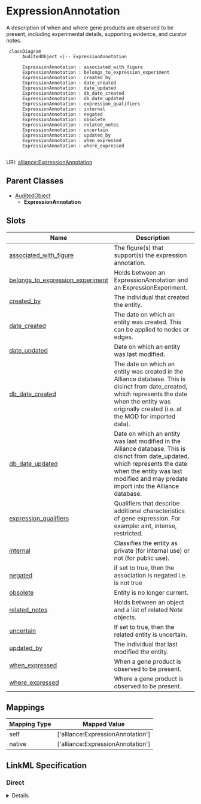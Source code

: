 # ExpressionAnnotation

A description of when and where gene products are observed to be present, including experimental details, supporting evidence, and curator notes.


```mermaid
 classDiagram
      AuditedObject <|-- ExpressionAnnotation
      
      ExpressionAnnotation : associated_with_figure
      ExpressionAnnotation : belongs_to_expression_experiment
      ExpressionAnnotation : created_by
      ExpressionAnnotation : date_created
      ExpressionAnnotation : date_updated
      ExpressionAnnotation : db_date_created
      ExpressionAnnotation : db_date_updated
      ExpressionAnnotation : expression_qualifiers
      ExpressionAnnotation : internal
      ExpressionAnnotation : negated
      ExpressionAnnotation : obsolete
      ExpressionAnnotation : related_notes
      ExpressionAnnotation : uncertain
      ExpressionAnnotation : updated_by
      ExpressionAnnotation : when_expressed
      ExpressionAnnotation : where_expressed
      

```



URI: [alliance:ExpressionAnnotation](http://alliancegenome.org/ExpressionAnnotation)


## Parent Classes

* [AuditedObject](AuditedObject.md)
    * **ExpressionAnnotation**




<!-- no inheritance hierarchy -->


## Slots

| Name | Description  |
| ---  | ---  |
| [associated_with_figure](associated_with_figure.md) | The figure(s) that support(s) the expression annotation. |
| [belongs_to_expression_experiment](belongs_to_expression_experiment.md) | Holds between an ExpressionAnnotation and an ExpressionExperiment. |
| [created_by](created_by.md) | The individual that created the entity. |
| [date_created](date_created.md) | The date on which an entity was created. This can be applied to nodes or edges. |
| [date_updated](date_updated.md) | Date on which an entity was last modified. |
| [db_date_created](db_date_created.md) | The date on which an entity was created in the Alliance database.  This is disinct from date_created, which represents the date when the entity was originally created (i.e. at the MOD for imported data). |
| [db_date_updated](db_date_updated.md) | Date on which an entity was last modified in the Alliance database.  This is disinct from date_updated, which represents the date when the entity was last modified and may predate import into the Alliance database. |
| [expression_qualifiers](expression_qualifiers.md) | Qualifiers that describe additional characteristics of gene expression. For example: aint, intense, restricted. |
| [internal](internal.md) | Classifies the entity as private (for internal use) or not (for public use). |
| [negated](negated.md) | if set to true, then the association is negated i.e. is not true |
| [obsolete](obsolete.md) | Entity is no longer current. |
| [related_notes](related_notes.md) | Holds between an object and a list of related Note objects. |
| [uncertain](uncertain.md) | If set to true, then the related entity is uncertain. |
| [updated_by](updated_by.md) | The individual that last modified the entity. |
| [when_expressed](when_expressed.md) | When a gene product is observed to be present. |
| [where_expressed](where_expressed.md) | Where a gene product is observed to be present. |


## Mappings

| Mapping Type | Mapped Value |
| ---  | ---  |
| self | ['alliance:ExpressionAnnotation'] |
| native | ['alliance:ExpressionAnnotation'] |




## LinkML Specification

<!-- TODO: investigate https://stackoverflow.com/questions/37606292/how-to-create-tabbed-code-blocks-in-mkdocs-or-sphinx -->

### Direct

<details>
```yaml
name: ExpressionAnnotation
description: A description of when and where gene products are observed to be present,
  including experimental details, supporting evidence, and curator notes.
notes:
- Curators can provide several levels of evidence for an annotation, in an attempt
  to offer support the annotation schema at various MODs. A curator can provide a
  Figure within that reference (ZFIN). Also, a curator can provide an ImagePane within
  some Figure (MGI). It's unclear which of these approaches will be chosen for future
  Alliance expression curation.
from_schema: https://github.com/alliance-genome/agr_persistent_schema/src/schema/expression.yaml
is_a: AuditedObject
slots:
- belongs_to_expression_experiment
- when_expressed
- where_expressed
- expression_qualifiers
- negated
- uncertain
- associated_with_figure
- related_notes
slot_usage:
  associated_with_figure:
    name: associated_with_figure
    description: The figure(s) that support(s) the expression annotation.
    notes:
    - This can seem redundant with ExpressionAnnotationImagePane. But, sometimes we
      know the figure but don't have the image. Optional, as existing annotations
      from some MODs have no related images or figures.
    multivalued: true
    domain_of:
    - Image
    - ExpressionAnnotation
    required: false

```
</details>

### Induced

<details>
```yaml
name: ExpressionAnnotation
description: A description of when and where gene products are observed to be present,
  including experimental details, supporting evidence, and curator notes.
notes:
- Curators can provide several levels of evidence for an annotation, in an attempt
  to offer support the annotation schema at various MODs. A curator can provide a
  Figure within that reference (ZFIN). Also, a curator can provide an ImagePane within
  some Figure (MGI). It's unclear which of these approaches will be chosen for future
  Alliance expression curation.
from_schema: https://github.com/alliance-genome/agr_persistent_schema/src/schema/expression.yaml
is_a: AuditedObject
slot_usage:
  associated_with_figure:
    name: associated_with_figure
    description: The figure(s) that support(s) the expression annotation.
    notes:
    - This can seem redundant with ExpressionAnnotationImagePane. But, sometimes we
      know the figure but don't have the image. Optional, as existing annotations
      from some MODs have no related images or figures.
    multivalued: true
    domain_of:
    - Image
    - ExpressionAnnotation
    required: false
attributes:
  belongs_to_expression_experiment:
    name: belongs_to_expression_experiment
    description: Holds between an ExpressionAnnotation and an ExpressionExperiment.
    from_schema: https://github.com/alliance-genome/agr_persistent_schema/src/schema/expression.yaml
    domain: ExpressionAnnotation
    multivalued: false
    alias: belongs_to_expression_experiment
    owner: ExpressionAnnotation
    domain_of:
    - ExpressionAnnotation
    range: ExpressionExperiment
    required: true
  when_expressed:
    name: when_expressed
    description: When a gene product is observed to be present.
    from_schema: https://github.com/alliance-genome/agr_persistent_schema/src/schema/expression.yaml
    domain: ExpressionAnnotation
    multivalued: false
    alias: when_expressed
    owner: ExpressionAnnotation
    domain_of:
    - ExpressionAnnotation
    range: TemporalContext
  where_expressed:
    name: where_expressed
    description: Where a gene product is observed to be present.
    notes:
    - Placeholder internal notes.
    from_schema: https://github.com/alliance-genome/agr_persistent_schema/src/schema/expression.yaml
    domain: ExpressionAnnotation
    multivalued: false
    alias: where_expressed
    owner: ExpressionAnnotation
    domain_of:
    - ExpressionAnnotation
    range: AnatomicalSite
  expression_qualifiers:
    name: expression_qualifiers
    description: 'Qualifiers that describe additional characteristics of gene expression.
      For example: aint, intense, restricted.'
    from_schema: https://github.com/alliance-genome/agr_persistent_schema/src/schema/expression.yaml
    domain: ExpressionAnnotation
    alias: expression_qualifiers
    owner: ExpressionAnnotation
    domain_of:
    - ExpressionAnnotation
    range: expression_qualifier_set
  negated:
    name: negated
    description: if set to true, then the association is negated i.e. is not true
    from_schema: https://github.com/alliance-genome/agr_curation_schema/core.yaml
    alias: negated
    owner: ExpressionAnnotation
    domain_of:
    - DiseaseAnnotation
    - DiseaseAnnotationDTO
    - ExpressionAnnotation
    range: boolean
  uncertain:
    name: uncertain
    description: If set to true, then the related entity is uncertain.
    from_schema: https://github.com/alliance-genome/agr_curation_schema/core.yaml
    alias: uncertain
    owner: ExpressionAnnotation
    domain_of:
    - ExpressionAnnotation
    range: boolean
  associated_with_figure:
    name: associated_with_figure
    description: The figure(s) that support(s) the expression annotation.
    notes:
    - This can seem redundant with ExpressionAnnotationImagePane. But, sometimes we
      know the figure but don't have the image. Optional, as existing annotations
      from some MODs have no related images or figures.
    from_schema: https://github.com/alliance-genome/agr_persistent_schema/src/schema/image.yaml
    multivalued: true
    alias: associated_with_figure
    owner: ExpressionAnnotation
    domain_of:
    - Image
    - ExpressionAnnotation
    range: Figure
    required: false
  related_notes:
    name: related_notes
    description: Holds between an object and a list of related Note objects.
    notes:
    - The original name suggested for this slot was simply notes, but I think that
      label is reserved in LinkML for internal descriptions of objects, hence the
      related_notes label used here.
    from_schema: https://github.com/alliance-genome/agr_curation_schema/core.yaml
    multivalued: true
    alias: related_notes
    owner: ExpressionAnnotation
    domain_of:
    - Variant
    - DiseaseAnnotation
    - Gene
    - Antibody
    - ExpressionExperiment
    - ExpressionAnnotation
    range: Note
  created_by:
    name: created_by
    description: The individual that created the entity.
    from_schema: https://github.com/alliance-genome/agr_curation_schema/core.yaml
    domain: AuditedObject
    multivalued: false
    alias: created_by
    owner: ExpressionAnnotation
    domain_of:
    - AuditedObject
    range: Person
  date_created:
    name: date_created
    description: The date on which an entity was created. This can be applied to nodes
      or edges.
    from_schema: https://github.com/alliance-genome/agr_curation_schema/core.yaml
    aliases:
    - creation_date
    exact_mappings:
    - dct:createdOn
    - WIKIDATA_PROPERTY:P577
    alias: date_created
    owner: ExpressionAnnotation
    domain_of:
    - AuditedObject
    - AuditedObjectDTO
    range: datetime
  updated_by:
    name: updated_by
    description: The individual that last modified the entity.
    from_schema: https://github.com/alliance-genome/agr_curation_schema/core.yaml
    domain: AuditedObject
    multivalued: false
    alias: updated_by
    owner: ExpressionAnnotation
    domain_of:
    - AuditedObject
    range: Person
  date_updated:
    name: date_updated
    description: Date on which an entity was last modified.
    from_schema: https://github.com/alliance-genome/agr_curation_schema/core.yaml
    aliases:
    - date_last_modified
    alias: date_updated
    owner: ExpressionAnnotation
    domain_of:
    - AuditedObject
    - AuditedObjectDTO
    range: datetime
  db_date_created:
    name: db_date_created
    description: The date on which an entity was created in the Alliance database.  This
      is disinct from date_created, which represents the date when the entity was
      originally created (i.e. at the MOD for imported data).
    from_schema: https://github.com/alliance-genome/agr_curation_schema/core.yaml
    alias: db_date_created
    owner: ExpressionAnnotation
    domain_of:
    - AuditedObject
    - AuditedObjectDTO
    range: datetime
  db_date_updated:
    name: db_date_updated
    description: Date on which an entity was last modified in the Alliance database.  This
      is disinct from date_updated, which represents the date when the entity was
      last modified and may predate import into the Alliance database.
    from_schema: https://github.com/alliance-genome/agr_curation_schema/core.yaml
    alias: db_date_updated
    owner: ExpressionAnnotation
    domain_of:
    - AuditedObject
    - AuditedObjectDTO
    range: datetime
  internal:
    name: internal
    description: Classifies the entity as private (for internal use) or not (for public
      use).
    notes:
    - Default value is true.
    from_schema: https://github.com/alliance-genome/agr_curation_schema/core.yaml
    alias: internal
    owner: ExpressionAnnotation
    domain_of:
    - AuditedObject
    - AuditedObjectDTO
    range: boolean
    required: true
  obsolete:
    name: obsolete
    description: Entity is no longer current.
    notes:
    - Obsolete entities are preserved in the database for posterity but should not
      be publicly displayed.
    from_schema: https://github.com/alliance-genome/agr_curation_schema/core.yaml
    alias: obsolete
    owner: ExpressionAnnotation
    domain_of:
    - AuditedObject
    - AuditedObjectDTO
    range: boolean

```
</details>
